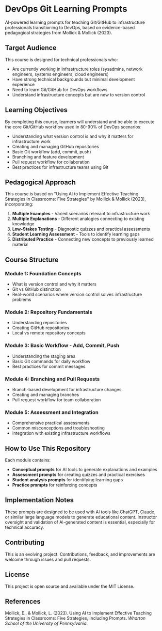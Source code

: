 # DevOps Git Learning Prompts

AI-powered learning prompts for teaching Git/GitHub to infrastructure professionals transitioning to DevOps, based on evidence-based pedagogical strategies from Mollick & Mollick (2023).

## Target Audience

This course is designed for technical professionals who:
- Are currently working in infrastructure roles (sysadmins, network engineers, systems engineers, cloud engineers)
- Have strong technical backgrounds but minimal development experience
- Need to learn Git/GitHub for DevOps workflows
- Understand infrastructure concepts but are new to version control

## Learning Objectives

By completing this course, learners will understand and be able to execute the core Git/GitHub workflow used in 80-90% of DevOps scenarios:

- Understanding what version control is and why it matters for infrastructure work
- Creating and managing GitHub repositories
- Basic Git workflow (add, commit, push)
- Branching and feature development
- Pull request workflow for collaboration
- Best practices for infrastructure teams using Git

## Pedagogical Approach

This course is based on "Using AI to Implement Effective Teaching Strategies in Classrooms: Five Strategies" by Mollick & Mollick (2023), incorporating:

1. **Multiple Examples** - Varied scenarios relevant to infrastructure work
2. **Multiple Explanations** - Different analogies connecting to existing knowledge
3. **Low-Stakes Testing** - Diagnostic quizzes and practical assessments
4. **Student Learning Assessment** - Tools to identify learning gaps
5. **Distributed Practice** - Connecting new concepts to previously learned material

## Course Structure

### Module 1: Foundation Concepts
- What is version control and why it matters
- Git vs GitHub distinction
- Real-world scenarios where version control solves infrastructure problems

### Module 2: Repository Fundamentals
- Understanding repositories
- Creating GitHub repositories
- Local vs remote repository concepts

### Module 3: Basic Workflow - Add, Commit, Push
- Understanding the staging area
- Basic Git commands for daily workflow
- Best practices for commit messages

### Module 4: Branching and Pull Requests
- Branch-based development for infrastructure changes
- Creating and managing branches
- Pull request workflow for team collaboration

### Module 5: Assessment and Integration
- Comprehensive practical assessments
- Common misconceptions and troubleshooting
- Integration with existing infrastructure workflows

## How to Use This Repository

Each module contains:
- **Conceptual prompts** for AI tools to generate explanations and examples
- **Assessment prompts** for creating quizzes and practical exercises
- **Student analysis prompts** for identifying learning gaps
- **Practice prompts** for reinforcing concepts

## Implementation Notes

These prompts are designed to be used with AI tools like ChatGPT, Claude, or similar large language models to generate educational content. Instructor oversight and validation of AI-generated content is essential, especially for technical accuracy.

## Contributing

This is an evolving project. Contributions, feedback, and improvements are welcome through issues and pull requests.

## License

This project is open source and available under the MIT License.

## References

Mollick, E., & Mollick, L. (2023). Using AI to Implement Effective Teaching Strategies in Classrooms: Five Strategies, Including Prompts. *Wharton School of the University of Pennsylvania*.
